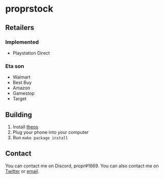 # proprstock

## Retailers
### Implemented
* Playstation Direct
### Eta son
* Walmart
* Best Buy
* Amazon
* Gamestop
* Target

## Building
1. Install [theos](https://github.com/theos/theos/wiki/Installation)
3. Plug your phone into your computer
4. Run `make package install`

## Contact
You can contact me on Discord, propr#1669. You can also contact me on [Twitter](https://twitter.com/propr153) or [email](mailto:propruhh@gmail.com).
